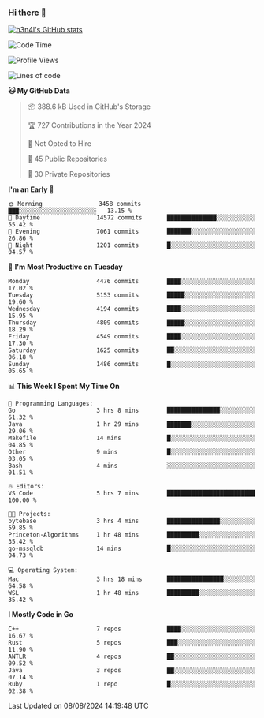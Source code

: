 ### Hi there 👋

[![h3n4l's GitHub stats](https://github-readme-stats.vercel.app/api?username=h3n4l&count_private=true&show_icons=true&theme=radical)](https://github.com/h3n4l/github-readme-stats)

<!--START_SECTION:waka-->
![Code Time](http://img.shields.io/badge/Code%20Time-1%2C891%20hrs%2023%20mins-blue)

![Profile Views](http://img.shields.io/badge/Profile%20Views-6-blue)

![Lines of code](https://img.shields.io/badge/From%20Hello%20World%20I%27ve%20Written-10.5%20million%20lines%20of%20code-blue)

**🐱 My GitHub Data** 

> 📦 388.6 kB Used in GitHub's Storage 
 > 
> 🏆 727 Contributions in the Year 2024
 > 
> 🚫 Not Opted to Hire
 > 
> 📜 45 Public Repositories 
 > 
> 🔑 30 Private Repositories 
 > 
**I'm an Early 🐤** 

```text
🌞 Morning                3458 commits        ███░░░░░░░░░░░░░░░░░░░░░░   13.15 % 
🌆 Daytime                14572 commits       ██████████████░░░░░░░░░░░   55.42 % 
🌃 Evening                7061 commits        ███████░░░░░░░░░░░░░░░░░░   26.86 % 
🌙 Night                  1201 commits        █░░░░░░░░░░░░░░░░░░░░░░░░   04.57 % 
```
📅 **I'm Most Productive on Tuesday** 

```text
Monday                   4476 commits        ████░░░░░░░░░░░░░░░░░░░░░   17.02 % 
Tuesday                  5153 commits        █████░░░░░░░░░░░░░░░░░░░░   19.60 % 
Wednesday                4194 commits        ████░░░░░░░░░░░░░░░░░░░░░   15.95 % 
Thursday                 4809 commits        █████░░░░░░░░░░░░░░░░░░░░   18.29 % 
Friday                   4549 commits        ████░░░░░░░░░░░░░░░░░░░░░   17.30 % 
Saturday                 1625 commits        ██░░░░░░░░░░░░░░░░░░░░░░░   06.18 % 
Sunday                   1486 commits        █░░░░░░░░░░░░░░░░░░░░░░░░   05.65 % 
```


📊 **This Week I Spent My Time On** 

```text
💬 Programming Languages: 
Go                       3 hrs 8 mins        ███████████████░░░░░░░░░░   61.32 % 
Java                     1 hr 29 mins        ███████░░░░░░░░░░░░░░░░░░   29.06 % 
Makefile                 14 mins             █░░░░░░░░░░░░░░░░░░░░░░░░   04.85 % 
Other                    9 mins              █░░░░░░░░░░░░░░░░░░░░░░░░   03.05 % 
Bash                     4 mins              ░░░░░░░░░░░░░░░░░░░░░░░░░   01.51 % 

🔥 Editors: 
VS Code                  5 hrs 7 mins        █████████████████████████   100.00 % 

🐱‍💻 Projects: 
bytebase                 3 hrs 4 mins        ███████████████░░░░░░░░░░   59.85 % 
Princeton-Algorithms     1 hr 48 mins        █████████░░░░░░░░░░░░░░░░   35.42 % 
go-mssqldb               14 mins             █░░░░░░░░░░░░░░░░░░░░░░░░   04.73 % 

💻 Operating System: 
Mac                      3 hrs 18 mins       ████████████████░░░░░░░░░   64.58 % 
WSL                      1 hr 48 mins        █████████░░░░░░░░░░░░░░░░   35.42 % 
```

**I Mostly Code in Go** 

```text
C++                      7 repos             ████░░░░░░░░░░░░░░░░░░░░░   16.67 % 
Rust                     5 repos             ███░░░░░░░░░░░░░░░░░░░░░░   11.90 % 
ANTLR                    4 repos             ██░░░░░░░░░░░░░░░░░░░░░░░   09.52 % 
Java                     3 repos             ██░░░░░░░░░░░░░░░░░░░░░░░   07.14 % 
Ruby                     1 repo              █░░░░░░░░░░░░░░░░░░░░░░░░   02.38 % 
```




 Last Updated on 08/08/2024 14:19:48 UTC
<!--END_SECTION:waka-->

